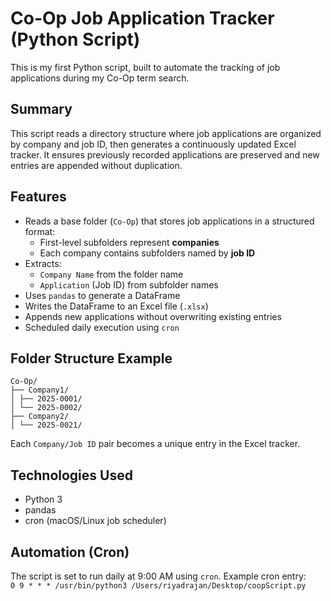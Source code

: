 # Co-Op Job Application Tracker (Python Script)

This is my first Python script, built to automate the tracking of job applications during my Co-Op term search.

## Summary

This script reads a directory structure where job applications are organized by company and job ID, then generates a continuously updated Excel tracker. It ensures previously recorded applications are preserved and new entries are appended without duplication.

## Features

- Reads a base folder (`Co-Op`) that stores job applications in a structured format:
  - First-level subfolders represent **companies**
  - Each company contains subfolders named by **job ID**
- Extracts:
  - `Company Name` from the folder name
  - `Application` (Job ID) from subfolder names
- Uses `pandas` to generate a DataFrame
- Writes the DataFrame to an Excel file (`.xlsx`)
- Appends new applications without overwriting existing entries
- Scheduled daily execution using `cron`

## Folder Structure Example

```
Co-Op/  
├── Company1/  
│ ├── 2025-0001/  
│ └── 2025-0002/  
├── Company2/  
│ └── 2025-0021/  
```

Each `Company/Job ID` pair becomes a unique entry in the Excel tracker.

## Technologies Used

- Python 3
- pandas
- cron (macOS/Linux job scheduler)

## Automation (Cron)

The script is set to run daily at 9:00 AM using `cron`. Example cron entry:  
`0 9 * * * /usr/bin/python3 /Users/riyadrajan/Desktop/coopScript.py`
